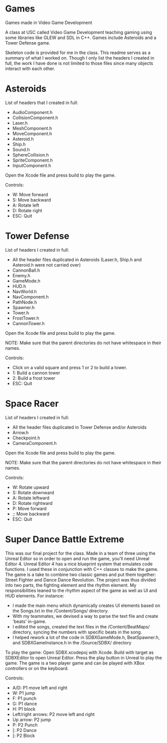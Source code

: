 # Games
Games made in Video Game Development

A class at USC called Video Game Development teaching gaming using some libraries like GLEW and SDL in C++. Games include Asteroids and a Tower Defense game.

Skeleton code is provided for me in the class. This readme serves as a summary of what I worked on.
Though I only list the headers I created in full, the work I have done is not limited to those files since many objects interact with each other.

# Asteroids

List of headers that I created in full:
<ul>
  <li> AudioComponent.h </il>
  <li> CollisionComponent.h </il>
  <li> Laser.h </il>
  <li> MeshComponent.h </il>
  <li> MoveComponent.h </il>
  <li> Asteroid.h </il>
  <li> Ship.h </il>
  <li> Sound.h </il>
  <li> SphereCollision.h </il>
  <li> SpriteComponent.h </il>
  <li> InputComponent.h </il>
</ul>

Open the Xcode file and press build to play the game.

Controls:
<ul>
  <li> W: Move forward </li>
  <li> S: Move backward </li>
  <li> A: Rotate left </li>
  <li> D: Rotate right </li>
  <li> ESC: Quit  </li>
</ul>

# Tower Defense

List of headers I created in full:
<ul>
  <li> All the header files duplicated in Asteroids (Laser.h, Ship.h and Asteroid.h were not carried over) </il>
  <li> CannonBall.h </il>
  <li> Enemy.h </il>
  <li> GameMode.h </il>
  <li> HUD.h </il>
  <li> NavWorld.h </il>
  <li> NavComponent.h </il>
  <li> PathNode.h </il>
  <li> Spawner.h </il>
  <li> Tower.h </il>
  <li> FrostTower.h </il>
  <li> CannonTower.h </il>
</ul>

Open the Xcode file and press build to play the game.

NOTE: Make sure that the parent directories do not have whitespace in their names.

Controls:
<ul>
  <li> Click on a valid square and press 1 or 2 to build a tower. </il>
  <li> 1: Build a cannon tower </il>
  <li> 2: Build a frost tower </il>
  <li> ESC: Quit </il>
</ul>

# Space Racer
List of headers I created in full:
<ul>
  <li> All the header files duplicated in Tower Defense and/or Asteroids </il>
  <li> Arrow.h </il>
  <li> Checkpoint.h </il>
  <li> CameraComponent.h </il>
</ul>

Open the Xcode file and press build to play the game.

NOTE: Make sure that the parent directories do not have whitespace in their names.

Controls:
<ul>
  <li> W: Rotate upward </li>
  <li> S: Rotate downward </li>
  <li> A: Rotate leftward </li>
  <li> D: Rotate rightward </li>
  <li> P: Move forward </li>
  <li> ;: Move backward </li>
  <li> ESC: Quit </li>
</ul>

# Super Dance Battle Extreme

This was our final project for the class. Made in a team of three using the Unreal Editor so in order to open and run the game, you'll need Unreal Editor 4. Unreal Editor 4 has a nice blueprint system that emulates code functions. I used these in conjunction with C++ classes to make the game.
The game is a take to combine two classic games and put them together: Street Fighter and Dance Dance Revolution. The project was thus divided into two parts, the fighting element and the rhythm element. My responsibilities leaned to the rhythm aspect of the game as well as UI and HUD elements. For instance:
<ul>
  <li> I made the main menu which dynamically creates UI elements based on the Songs.txt in the /Content/Songs/ directory. </li>
  <li> With my teammates, we devised a way to parse the text file and create 'beats' in-game. </li>
  <li> I edited the songs, created the text files in the /Content/BeatMaps/ directory, syncing the numbers with specific beats in the song. </li>
  <li> I helped rework a lot of the code in SDBXGameMode.h, BeatSpawner.h, and SDBXGameInstance.h in the /Source/SDBX/ directory </li>
</ul>

To play the game:
Open SDBX.xcodepoj with Xcode. Build with target as SDBXEditor to open Unreal Editor. Press the play button in Unreal to play the game.
The game is a two player game and can be played with XBox controllers or on the keyboard.

Controls:
<ul>
  <li> A/D: P1 move left and right </li>
  <li> W: P1 jump </li>
  <li> F: P1 punch </li>
  <li> G: P1 dance </li>
  <li> H: P1 block </li>
  <li> Left/right arrows: P2 move left and right </li>
  <li> Up arrow: P2 jump </li>
  <li> P: P2 Punch </li>
  <li> [: P2 Dance </li>
  <li> ]: P2 Block </li>
</ul>
